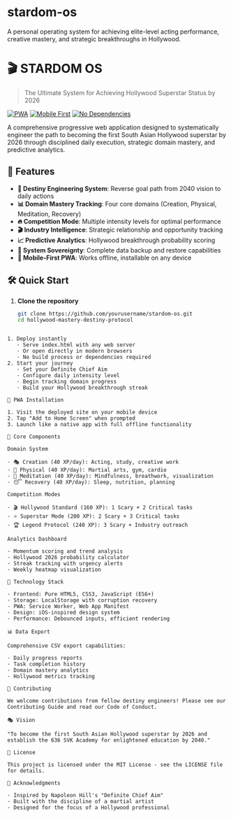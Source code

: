 # stardom-os
A personal operating system for achieving elite-level acting performance, creative mastery, and strategic breakthroughs in Hollywood.
# 🎬 STARDOM OS

> The Ultimate System for Achieving Hollywood Superstar Status by 2026

[![PWA](https://img.shields.io/badge/PWA-Enabled-brightgreen)](https://web.dev/progressive-web-apps/)
[![Mobile First](https://img.shields.io/badge/Mobile-First-blue)](https://developer.mozilla.org/en-US/docs/Web/Progressive_web_apps)
[![No Dependencies](https://img.shields.io/badge/Dependencies-None-success)](https://github.com/yourusername/hollywood-mastery)

A comprehensive progressive web application designed to systematically engineer the path to becoming the first South Asian Hollywood superstar by 2026 through disciplined daily execution, strategic domain mastery, and predictive analytics.

## 🚀 Features

- **🎯 Destiny Engineering System**: Reverse goal path from 2040 vision to daily actions
- **📊 Domain Mastery Tracking**: Four core domains (Creation, Physical, Meditation, Recovery)
- **🔥 Competition Mode**: Multiple intensity levels for optimal performance
- **🎬 Industry Intelligence**: Strategic relationship and opportunity tracking
- **📈 Predictive Analytics**: Hollywood breakthrough probability scoring
- **💾 System Sovereignty**: Complete data backup and restore capabilities
- **📱 Mobile-First PWA**: Works offline, installable on any device

## 🛠 Quick Start

1. **Clone the repository**
   ```bash
   git clone https://github.com/yourusername/stardom-os.git
   cd hollywood-mastery-destiny-protocol
```

1. Deploy instantly
   · Serve index.html with any web server
   · Or open directly in modern browsers
   · No build process or dependencies required
2. Start your journey
   · Set your Definite Chief Aim
   · Configure daily intensity level
   · Begin tracking domain progress
   · Build your Hollywood breakthrough streak

📱 PWA Installation

1. Visit the deployed site on your mobile device
2. Tap "Add to Home Screen" when prompted
3. Launch like a native app with full offline functionality

🎯 Core Components

Domain System

· 🎭 Creation (40 XP/day): Acting, study, creative work
· 💪 Physical (40 XP/day): Martial arts, gym, cardio
· 🧘 Meditation (40 XP/day): Mindfulness, breathwork, visualization
· 😴 Recovery (40 XP/day): Sleep, nutrition, planning

Competition Modes

· 🎬 Hollywood Standard (160 XP): 1 Scary + 2 Critical tasks
· ⭐ Superstar Mode (200 XP): 2 Scary + 3 Critical tasks
· 🏆 Legend Protocol (240 XP): 3 Scary + Industry outreach

Analytics Dashboard

· Momentum scoring and trend analysis
· Hollywood 2026 probability calculator
· Streak tracking with urgency alerts
· Weekly heatmap visualization

🔧 Technology Stack

· Frontend: Pure HTML5, CSS3, JavaScript (ES6+)
· Storage: LocalStorage with corruption recovery
· PWA: Service Worker, Web App Manifest
· Design: iOS-inspired design system
· Performance: Debounced inputs, efficient rendering

📊 Data Export

Comprehensive CSV export capabilities:

· Daily progress reports
· Task completion history
· Domain mastery analytics
· Hollywood metrics tracking

🤝 Contributing

We welcome contributions from fellow destiny engineers! Please see our Contributing Guide and read our Code of Conduct.

🎭 Vision

"To become the first South Asian Hollywood superstar by 2026 and establish the 636 SVK Academy for enlightened education by 2040."

📄 License

This project is licensed under the MIT License - see the LICENSE file for details.

🙏 Acknowledgments

· Inspired by Napoleon Hill's "Definite Chief Aim"
· Built with the discipline of a martial artist
· Designed for the focus of a Hollywood professional
